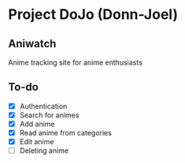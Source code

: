 # Project DoJo (Donn-Joel)

## Aniwatch

Anime tracking site for anime enthusiasts

## To-do

- [x] Authentication
- [x] Search for animes
- [x] Add anime
- [x] Read anime from categories
- [x] Edit anime
- [ ] Deleting anime
